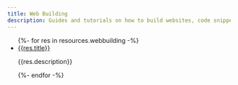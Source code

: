 ```yaml
---
title: Web Building
description: Guides and tutorials on how to build websites, code snippets, and more!
---
```


<ul class="stack">
{%- for res in resources.webbuilding -%}
    <li><a href="{{res.url}}">{{res.title}}</a>
    <p>{{res.description}}</p></li>
{%- endfor -%}
</ul>
